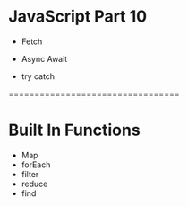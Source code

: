 # JavaScript Part 10

- Fetch

- Async Await

- try catch

=================================

# Built In Functions

- Map
- forEach
- filter
- reduce
- find

